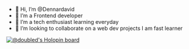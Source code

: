 - 👋 Hi, I’m @Dennardavid
- 👀 I’m a Frontend developer
- 🌱 I’m a tech enthusiast learning everyday
- 💞️ I’m looking to collaborate on a web dev projects I am fast learner


<!---
Dennardavid/Dennardavid is a ✨ special ✨ repository because its `README.md` (this file) appears on your GitHub profile.
You can click the Preview link to take a look at your changes.
--->
[![@doubled's Holopin board](https://holopin.io/api/user/board?user=doubled)](https://holopin.io/@doubled)
